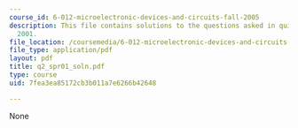 ```yaml
---
course_id: 6-012-microelectronic-devices-and-circuits-fall-2005
description: This file contains solutions to the questions asked in quiz 2, spring
  2001.
file_location: /coursemedia/6-012-microelectronic-devices-and-circuits-fall-2005/7fea3ea85172cb3b011a7e6266b42648_q2_spr01_soln.pdf
file_type: application/pdf
layout: pdf
title: q2_spr01_soln.pdf
type: course
uid: 7fea3ea85172cb3b011a7e6266b42648

---
```

None